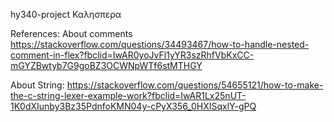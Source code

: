 ﻿hy340-project
Καλησπερα

References: 
About comments https://stackoverflow.com/questions/34493467/how-to-handle-nested-comment-in-flex?fbclid=IwAR0yoJvFl1yYR3szRhfVbKxCC-mGYZBwtyb7G9goBZ3OCWNpWTf6stMTHGY

About String: 
https://stackoverflow.com/questions/54655121/how-to-make-the-c-string-lexer-example-work?fbclid=IwAR1Lx25nUT-1K0dXIunby3Bz35PdnfoKMN04y-cPyX356_0HXISqxlY-gPQ